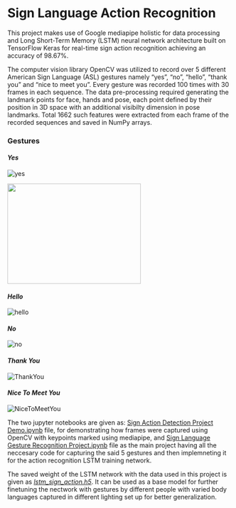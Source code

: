 # Sign Language Action Recognition

This project makes use of Google mediapipe holistic for data processing and Long Short-Term Memory (LSTM) neural network architecture built on TensorFlow Keras for real-time sign action recognition achieving an accuracy of 98.67%.

The computer vision library OpenCV was utilized to record over 5 different American Sign Language (ASL) gestures namely “yes”, “no”, “hello”, “thank you” and “nice to meet you”. Every gesture was recorded 100 times with 30 frames in each sequence. The data pre-processing required generating the landmark points for face, hands and pose, each point defined by their position in 3D space with an additional visibilty dimension in pose landmarks. Total 1662 such features were extracted from each frame of the recorded sequences and saved in NumPy arrays.

### Gestures

#### *Yes*

![yes](https://user-images.githubusercontent.com/110922376/210288940-d4a215ca-8d98-4b4c-9ab1-e7f27bb6de08.gif)

<img src="https://user-images.githubusercontent.com/110922376/210288940-d4a215ca-8d98-4b4c-9ab1-e7f27bb6de08.gif" width="300" height="225">

#### *Hello*

![hello](https://user-images.githubusercontent.com/110922376/210289010-7750aa89-dd79-445a-a48c-e6cf45d0c60e.gif)

#### *No*

![no](https://user-images.githubusercontent.com/110922376/210289021-a2fffe85-75f6-49b0-b679-78a12c2ea368.gif)

#### *Thank You*

![ThankYou](https://user-images.githubusercontent.com/110922376/210289038-40c395a6-4c66-4b04-a2d3-cc7f17d03c8e.gif)

#### *Nice To Meet You*

![NiceToMeetYou](https://user-images.githubusercontent.com/110922376/210289052-da944e7b-d0b4-425c-911c-86954bc7b082.gif)

The two jupyter notebooks are given as: [Sign Action Detection Project Demo.ipynb](https://github.com/arkasingh/slar/blob/main/Sign%20Action%20Detection%20Project%20Demo.ipynb)  file, for demonstrating how frames were captured using OpenCV with keypoints marked using mediapipe, and [Sign Language Gesture Recognition Project.ipynb](https://github.com/arkasingh/slar/blob/main/Sign%20Language%20Gesture%20Recognition%20Project.ipynb) file as the main project having all the neccesary code for capturing the said 5 gestures and then implemneting it for the action recognition LSTM training network.

The saved weight of the LSTM network with the data used in this project is given as [*lstm_sign_action.h5*](https://github.com/arkasingh/slar/blob/main/lstm_sign_action.h5). It can be used as a base model for further finetuning the nectwork with gestures by different people with varied body languages captured in different lighting set up for better generalization.
